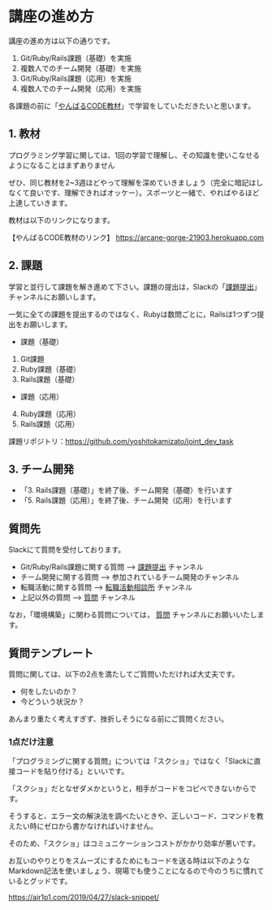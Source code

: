 # 講座の進め方
講座の進め方は以下の通りです。

1. Git/Ruby/Rails課題（基礎）を実施
2. 複数人でのチーム開発（基礎）を実施
3. Git/Ruby/Rails課題（応用）を実施
4. 複数人でのチーム開発（応用）を実施

各課題の前に「[やんばるCODE教材](https://arcane-gorge-21903.herokuapp.com)」で学習をしていただきたいと思います。

## 1. 教材
プログラミング学習に関しては、1回の学習で理解し、その知識を使いこなせるようになることはまずありません

ぜひ、同じ教材を2~3週ほどやって理解を深めていきましょう（完全に暗記はしなくて良いです、理解できればオッケー）。スポーツと一緒で、やればやるほど上達していきます。

教材は以下のリンクになります。

【やんばるCODE教材のリンク】 https://arcane-gorge-21903.herokuapp.com

## 2. 課題
学習と並行して課題を解き進めて下さい。課題の提出は，Slackの「[課題提出](https://w1581477116-8hw426585.slack.com/archives/CTW4EMX9A)」チャンネルにお願いします。

一気に全ての課題を提出するのではなく、Rubyは数問ごとに，Railsは1つずつ提出をお願いします。

- 課題（基礎）

1. Git課題
2. Ruby課題（基礎）
3. Rails課題（基礎）

- 課題（応用）

4. Ruby課題（応用）
5. Rails課題（応用）

課題リポジトリ：https://github.com/yoshitokamizato/joint_dev_task

## 3. チーム開発

- 「3. Rails課題（基礎）」を終了後、チーム開発（基礎）を行います
- 「5. Rails課題（応用）」を終了後、チーム開発（応用）を行います

## 質問先

Slackにて質問を受付しております。

- Git/Ruby/Rails課題に関する質問 -->  [課題提出](https://w1581477116-8hw426585.slack.com/archives/CTW4EMX9A) チャンネル
- チーム開発に関する質問 --> 参加されているチーム開発のチャンネル
- 転職活動に関する質問 --> [転職活動相談所](https://w1581477116-8hw426585.slack.com/archives/CUTA7LUR5) チャンネル
- 上記以外の質問 --> [質問](https://w1581477116-8hw426585.slack.com/archives/CTK3S3FAP) チャンネル

なお，「環境構築」に関わる質問については， [質問](https://w1581477116-8hw426585.slack.com/archives/CTK3S3FAP) チャンネルにお願いいたします。

## 質問テンプレート
質問に関しては、以下の2点を満たしてご質問いただければ大丈夫です。

- 何をしたいのか？
- 今どういう状況か？

あんまり重たく考えすぎず、挫折しそうになる前にご質問ください。

### 1点だけ注意
「プログラミングに関する質問」については「スクショ」ではなく「Slackに直接コードを貼り付ける」といいです。

「スクショ」だとなぜダメかというと，相手がコードをコピペできないからです。

そうすると、エラー文の解決法を調べたいときや、正しいコード、コマンドを教えたい時にゼロから書かなければいけません。

そのため、「スクショ」はコミュニケーションコストがかかり効率が悪いです。

お互いのやりとりをスムーズにするためにもコードを送る時は以下のようなMarkdown記法を使いましょう、現場でも使うことになるので今のうちに慣れているとグッドです。

https://air1p1.com/2019/04/27/slack-snippet/
